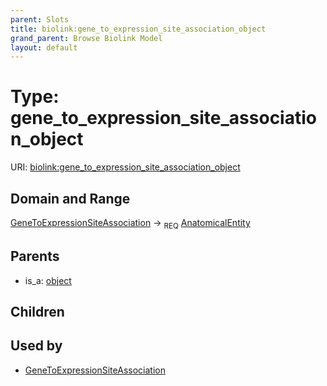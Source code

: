 ```yaml
---
parent: Slots
title: biolink:gene_to_expression_site_association_object
grand_parent: Browse Biolink Model
layout: default
---
```


# Type: gene_to_expression_site_association_object




URI: [biolink:gene_to_expression_site_association_object](https://w3id.org/biolink/vocab/gene_to_expression_site_association_object)

## Domain and Range

[GeneToExpressionSiteAssociation](GeneToExpressionSiteAssociation.md) ->  <sub>REQ</sub> [AnatomicalEntity](AnatomicalEntity.md)

## Parents

 *  is_a: [object](object.md)

## Children


## Used by

 * [GeneToExpressionSiteAssociation](GeneToExpressionSiteAssociation.md)
